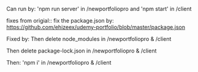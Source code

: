Can run by:
'npm run server' in /newportfoliopro
and
'npm start' in /client

fixes from origial::
fix the package.json by:
https://github.com/ehizeex/udemy-portfolio/blob/master/package.json

Fixed by:
Then delete
node_modules in /newportfoliopro & /client

Then delete
package-lock.json in /newportfoliopro & /client

Then:
'npm i' in /newportfoliopro & /client
